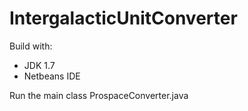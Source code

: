 # IntergalacticUnitConverter

Build with:
- JDK 1.7
- Netbeans IDE

Run the main class ProspaceConverter.java
